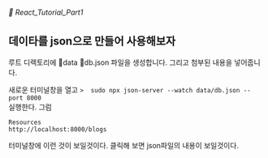 ###### 🌵 React_Tutorial_Part1

## 데이타를 json으로 만들어 사용해보자

루트 디렉토리에 :file_folder:data :file_folder:db.json 파일을 생성합니다. 
그리고 첨부된 내용을 넣어줍니다. 

새로운 터미널창을 열고 
``` >  sudo npx json-server --watch data/db.json --port 8000 ```   
실행한다. 그럼 
``` 
Resources
http://localhost:8000/blogs
```   
터미널창에 이런 것이 보일것이다. 클릭해 보면 json파일의 내용이 보일것이다.   

